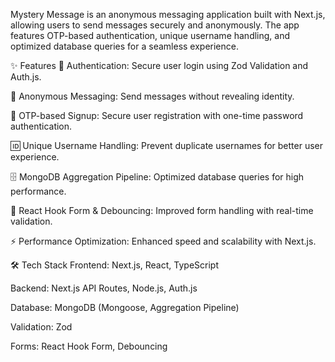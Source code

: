 Mystery Message is an anonymous messaging application built with Next.js, allowing users to send messages securely and anonymously. The app features OTP-based authentication, unique username handling, and optimized database queries for a seamless experience.

✨ Features
🔐 Authentication: Secure user login using Zod Validation and Auth.js.

📩 Anonymous Messaging: Send messages without revealing identity.

🔑 OTP-based Signup: Secure user registration with one-time password authentication.

🆔 Unique Username Handling: Prevent duplicate usernames for better user experience.

🗄 MongoDB Aggregation Pipeline: Optimized database queries for high performance.

🎯 React Hook Form & Debouncing: Improved form handling with real-time validation.

⚡ Performance Optimization: Enhanced speed and scalability with Next.js.

🛠 Tech Stack
Frontend: Next.js, React, TypeScript

Backend: Next.js API Routes, Node.js, Auth.js

Database: MongoDB (Mongoose, Aggregation Pipeline)

Validation: Zod

Forms: React Hook Form, Debouncing
